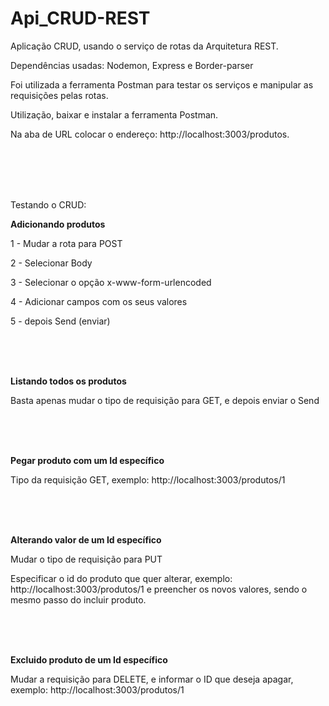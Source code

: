 # Api_CRUD-REST
 Aplicação CRUD, usando o serviço de rotas da Arquitetura REST.


 Dependências usadas: Nodemon, Express e Border-parser

 Foi utilizada a ferramenta Postman para testar os serviços e manipular as requisições pelas rotas.



Utilização, baixar e instalar a ferramenta Postman.


Na aba de URL colocar o endereço: http://localhost:3003/produtos.


<br >
<br >
<br >
<br >





Testando o CRUD:

**Adicionando produtos**

1 - Mudar a rota para POST

2 - Selecionar Body

3 - Selecionar o opção x-www-form-urlencoded

4 - Adicionar campos com os seus valores

5 - depois Send (enviar)

<br >
<br >
<br >



**Listando todos os produtos** 

Basta apenas mudar o tipo de requisição para GET, e depois enviar o Send

<br >
<br >
<br >




**Pegar produto com um Id específico**

Tipo da requisição GET, exemplo: http://localhost:3003/produtos/1


<br >
<br >
<br >



**Alterando valor de um Id específico**

Mudar o tipo de requisição para PUT

Especificar o id do produto que quer alterar, exemplo: http://localhost:3003/produtos/1
e preencher os novos valores, sendo o mesmo passo do incluir produto.


<br >
<br >
<br >



**Excluido produto de um Id específico**

Mudar a requisição para DELETE, e informar o ID que deseja apagar, exemplo: http://localhost:3003/produtos/1


